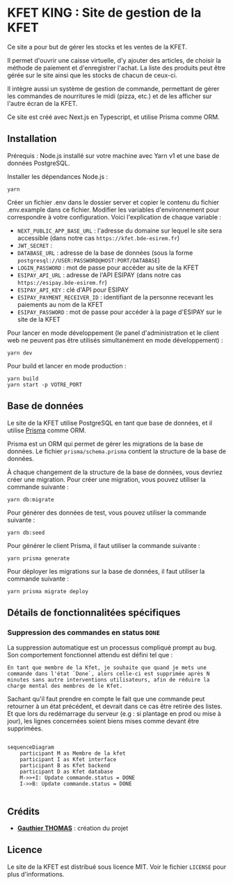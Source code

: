 # KFET KING : Site de gestion de la KFET

Ce site a pour but de gérer les stocks et les ventes de la KFET.

Il permet d'ouvrir une caisse virtuelle, d'y ajouter des articles, de choisir la méthode de paiement et d'enregistrer l'achat.
La liste des produits peut être gérée sur le site ainsi que les stocks de chacun de ceux-ci.

Il intègre aussi un système de gestion de commande, permettant de gérer les commandes de nourritures le midi (pizza, etc.) et de les afficher sur l'autre écran de la KFET.

Ce site est créé avec Next.js en Typescript, et utilise Prisma comme ORM.

## Installation

Prérequis : Node.js installé sur votre machine avec Yarn v1 et une base de données PostgreSQL.

Installer les dépendances Node.js :

    yarn

Créer un fichier .env dans le dossier server et copier le contenu du fichier .env.example dans ce fichier. Modifier les variables d'environnement pour correspondre à votre configuration. Voici l'explication de chaque variable :
- `NEXT_PUBLIC_APP_BASE_URL` : l'adresse du domaine sur lequel le site sera accessible (dans notre cas `https://kfet.bde-esirem.fr`)
- `JWT_SECRET` : 
- `DATABASE_URL` : adresse de la base de données (sous la forme `postgresql://USER:PASSWORD@HOST:PORT/DATABASE`)
- `LOGIN_PASSWORD` : mot de passe pour accéder au site de la KFET
- `ESIPAY_API_URL` : adresse de l'API ESIPAY (dans notre cas `https://esipay.bde-esirem.fr`)
- `ESIPAY_API_KEY` : clé d'API pour ESIPAY
- `ESIPAY_PAYMENT_RECEIVER_ID` : identifiant de la personne recevant les paiements au nom de la KFET
- `ESIPAY_PASSWORD` : mot de passe pour accéder à la page d'ESIPAY sur le site de la KFET

Pour lancer en mode développement (le panel d'administration et le client web ne peuvent pas être utilisés simultanément en mode développement) :

    yarn dev

Pour build et lancer en mode production :

    yarn build
    yarn start -p VOTRE_PORT

## Base de données

Le site de la KFET utilise PostgreSQL en tant que base de données, et il utilise [Prisma](https://www.prisma.io/) comme ORM.

Prisma est un ORM qui permet de gérer les migrations de la base de données. Le fichier `prisma/schema.prisma` contient la structure de la base de données.

À chaque changement de la structure de la base de données, vous devriez créer une migration. Pour créer une migration, vous pouvez utiliser la commande suivante :

    yarn db:migrate

Pour générer des données de test, vous pouvez utiliser la commande suivante :

    yarn db:seed

Pour générer le client Prisma, il faut utiliser la commande suivante :

    yarn prisma generate

Pour déployer les migrations sur la base de données, il faut utiliser la commande suivante :

    yarn prisma migrate deploy

## Détails de fonctionnalitées spécifiques

### Suppression des commandes en status `DONE`

La suppression automatique est un processus compliqué prompt au bug. Son comportement fonctionnel attendu est défini tel que :
    
    En tant que membre de la Kfet, je souhaite que quand je mets une commande dans l'état `Done`, alors celle-ci est supprimée après N minutes sans autre interventions utilisateurs, afin de réduire la charge mental des membres de le Kfet.

Sachant qu'il faut prendre en compte le fait que une commande peut retourner à un état précédent, et devrait dans ce cas être retirée des listes. Et que lors du redémarrage du serveur (e.g : si plantage en prod ou mise à jour), les lignes concernées soient biens mises comme devant être supprimées.

```mermaid

sequenceDiagram
    participant M as Membre de la kfet
    participant I as Kfet interface
    participant B as Kfet backend
    participant D as Kfet database
    M->>+I: Update commande.status = DONE
    I->>B: Update commande.status = DONE


```

## Crédits

- [**Gauthier THOMAS**](https://github.com/gauthier-th) : création du projet

## Licence

Le site de la KFET est distribué sous licence MIT. Voir le fichier `LICENSE` pour plus d'informations.